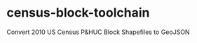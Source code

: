 census-block-toolchain
======================

Convert 2010 US Census P&amp;HUC Block Shapefiles to GeoJSON
